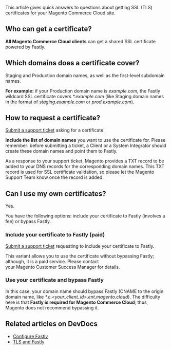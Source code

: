 <div class="wiki-content">
<p>This article gives quick answers to questions about getting SSL (TLS) certificates for your Magento Commerce Cloud site.&nbsp;</p>
<h2 id="SSL(TLS)certificates:FAQ(versionforpublishing)-Whocangetacertificate?">Who can get a certificate?</h2>
<p><strong>All Magento Commerce Cloud clients</strong>&nbsp;can get a shared SSL certificate powered by Fastly.</p>
<h2 id="SSL(TLS)certificates:FAQ(versionforpublishing)-Whichdomainsdoesacertificatecover?">Which domains does a certificate cover?</h2>
<p>Staging and Production domain names, as well as the first-level subdomain names.</p>
<p><strong>For example:</strong> if your Production domain name is <em>example.com,</em> the Fastly wildcard SSL certificate covers <em>*.example.com</em> (like Staging domain names in the format of <em>staging.example.com</em> or <em>prod.example.com</em>).</p>
<h2 id="SSL(TLS)certificates:FAQ(versionforpublishing)-Howtorequestacertificate?">How to request a certificate?</h2>
<p><a href="https://support.magento.com/hc/en-us/articles/360019088251">Submit a support ticket</a> asking for a certificate.</p>
<p><strong>Include the list of domain names</strong> you want to use the certificate for. Please remember:&nbsp;before submitting a ticket, a Client or a System Integrator should create these domain names and point them to Fastly.</p>
<p>As a response&nbsp;to your support ticket, Magento provides&nbsp;a TXT record to be added to your DNS records for the corresponding domain names.&nbsp;This TXT record is used for SSL certificate validation, so please let the Magento Support Team know once the record is added.</p>
<h2 id="SSL(TLS)certificates:FAQ(versionforpublishing)-CanIuseowncertificates?">Can I use my own certificates?</h2>
<p>Yes.</p>
<p>You have the following options: include your certificate to Fastly (involves a fee) or bypass Fastly.</p>
<h3 id="SSL(TLS)certificates:FAQ(versionforpublishing)-IncludeyourcertificatetoFastly(paid)">Include your certificate to&nbsp;Fastly (paid)</h3>
<p><a href="https://support.magento.com/hc/en-us/articles/360019088251">Submit a support ticket</a> requesting to include your certificate to Fastly.</p>
<p>This variant allows you to use the certificate without bypassing Fastly; although, it is a&nbsp;paid&nbsp;service. Please&nbsp;contact your&nbsp;Magento&nbsp;Customer&nbsp;Success&nbsp;Manager for&nbsp;details.</p>
<h3 id="SSL(TLS)certificates:FAQ(versionforpublishing)-UseyourcertificateandbypassFastly">Use your certificate and bypass Fastly</h3>
<p>In this case, your domain name should bypass Fastly (CNAME to the origin domain name, like&nbsp;<em>*.c.&lt;your_client_id&gt;.ent.magento.cloud</em>). The difficulty here is that <strong>Fastly is required for Magento Commerce Cloud</strong>; thus, Magento does not recommend bypassing it.</p>
<h2 id="SSL(TLS)certificates:FAQ(versionforpublishing)-RelatedarticlesonDevDocs">Related articles on DevDocs</h2>
<ul>
<li><a class="external-link" href="https://devdocs.magento.com/cloud/cdn/cloud-fastly.html" rel="nofollow" target="_self">Configure Fastly</a></li>
<li><a class="external-link" href="https://devdocs.magento.com/cloud/cdn/configure-fastly.html#fastly-tls" rel="nofollow" target="_self">TLS and Fastly</a></li>
</ul>
<p>&nbsp;</p>
</div>